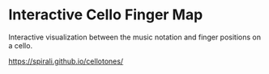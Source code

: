 # Interactive Cello Finger Map

Interactive visualization between the music notation and finger positions on a cello.

https://spirali.github.io/cellotones/
